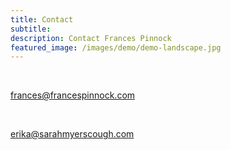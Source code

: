 ```yaml
---
title: Contact
subtitle: 
description: Contact Frances Pinnock
featured_image: /images/demo/demo-landscape.jpg
---
```

<br />
 

 
frances@francespinnock.com  

<br />
 
erika@sarahmyerscough.com




